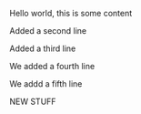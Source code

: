 Hello world, this is some content

Added a second line

Added a third line

We added a fourth line

We addd a fifth line

NEW STUFF
